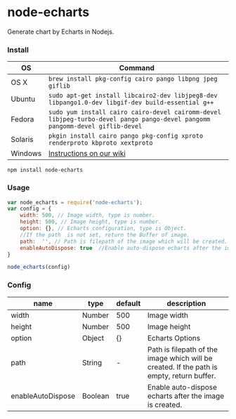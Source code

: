 # node-echarts
Generate chart by Echarts in Nodejs.
### Install
OS | Command
----- | -----
OS X | `brew install pkg-config cairo pango libpng jpeg giflib`
Ubuntu | `sudo apt-get install libcairo2-dev libjpeg8-dev libpango1.0-dev libgif-dev build-essential g++`
Fedora | `sudo yum install cairo cairo-devel cairomm-devel libjpeg-turbo-devel pango pango-devel pangomm pangomm-devel giflib-devel`
Solaris | `pkgin install cairo pango pkg-config xproto renderproto kbproto xextproto`
Windows | [Instructions on our wiki](https://github.com/Automattic/node-canvas/wiki/Installation---Windows)

```
npm install node-echarts
```

### Usage
```javascript
var node_echarts = require('node-echarts');
var config = {
    width: 500, // Image width, type is number.
    height: 500, // Image height, type is number.
    option: {}, // Echarts configuration, type is Object.
    //If the path  is not set, return the Buffer of image.
    path:  '', // Path is filepath of the image which will be created.
    enableAutoDispose: true  //Enable auto-dispose echarts after the image is created.
}

node_echarts(config)

```

### Config

|name|type|default|description|
|---|---|---|---|
|width|Number|500|Image width|
|height|Number|500|Image height|
|option|Object|{}|Echarts Options|
|path|String|-|Path is filepath of the image which will be created. If the path is empty, return buffer.|
|enableAutoDispose|Boolean|true|Enable auto-dispose echarts after the image is created.|
